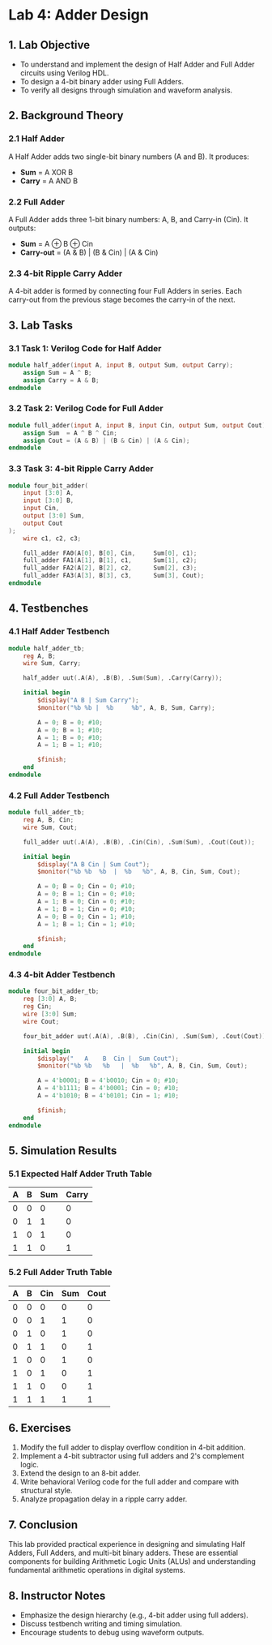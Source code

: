 # Lab 4: Adder Design

## 1. Lab Objective

- To understand and implement the design of Half Adder and Full Adder circuits using Verilog HDL.
- To design a 4-bit binary adder using Full Adders.
- To verify all designs through simulation and waveform analysis.

## 2. Background Theory

### 2.1 Half Adder

A Half Adder adds two single-bit binary numbers (A and B). It produces:

- **Sum** = A XOR B
- **Carry** = A AND B

### 2.2 Full Adder

A Full Adder adds three 1-bit binary numbers: A, B, and Carry-in (Cin). It outputs:

- **Sum** = A ⊕ B ⊕ Cin
- **Carry-out** = (A & B) | (B & Cin) | (A & Cin)

### 2.3 4-bit Ripple Carry Adder

A 4-bit adder is formed by connecting four Full Adders in series. Each carry-out from the previous stage becomes the carry-in of the next.

## 3. Lab Tasks

### 3.1 Task 1: Verilog Code for Half Adder

```verilog
module half_adder(input A, input B, output Sum, output Carry);
    assign Sum = A ^ B;
    assign Carry = A & B;
endmodule
```

### 3.2 Task 2: Verilog Code for Full Adder

```verilog
module full_adder(input A, input B, input Cin, output Sum, output Cout);
    assign Sum  = A ^ B ^ Cin;
    assign Cout = (A & B) | (B & Cin) | (A & Cin);
endmodule
```

### 3.3 Task 3: 4-bit Ripple Carry Adder

```verilog
module four_bit_adder(
    input [3:0] A,
    input [3:0] B,
    input Cin,
    output [3:0] Sum,
    output Cout
);
    wire c1, c2, c3;

    full_adder FA0(A[0], B[0], Cin,     Sum[0], c1);
    full_adder FA1(A[1], B[1], c1,      Sum[1], c2);
    full_adder FA2(A[2], B[2], c2,      Sum[2], c3);
    full_adder FA3(A[3], B[3], c3,      Sum[3], Cout);
endmodule
```

## 4. Testbenches

### 4.1 Half Adder Testbench

```verilog
module half_adder_tb;
    reg A, B;
    wire Sum, Carry;

    half_adder uut(.A(A), .B(B), .Sum(Sum), .Carry(Carry));

    initial begin
        $display("A B | Sum Carry");
        $monitor("%b %b |  %b     %b", A, B, Sum, Carry);

        A = 0; B = 0; #10;
        A = 0; B = 1; #10;
        A = 1; B = 0; #10;
        A = 1; B = 1; #10;

        $finish;
    end
endmodule
```

### 4.2 Full Adder Testbench

```verilog
module full_adder_tb;
    reg A, B, Cin;
    wire Sum, Cout;

    full_adder uut(.A(A), .B(B), .Cin(Cin), .Sum(Sum), .Cout(Cout));

    initial begin
        $display("A B Cin | Sum Cout");
        $monitor("%b %b  %b  |  %b   %b", A, B, Cin, Sum, Cout);

        A = 0; B = 0; Cin = 0; #10;
        A = 0; B = 1; Cin = 0; #10;
        A = 1; B = 0; Cin = 0; #10;
        A = 1; B = 1; Cin = 0; #10;
        A = 0; B = 0; Cin = 1; #10;
        A = 1; B = 1; Cin = 1; #10;

        $finish;
    end
endmodule
```

### 4.3 4-bit Adder Testbench

```verilog
module four_bit_adder_tb;
    reg [3:0] A, B;
    reg Cin;
    wire [3:0] Sum;
    wire Cout;

    four_bit_adder uut(.A(A), .B(B), .Cin(Cin), .Sum(Sum), .Cout(Cout));

    initial begin
        $display("   A    B  Cin |  Sum Cout");
        $monitor("%b %b   %b   |  %b   %b", A, B, Cin, Sum, Cout);

        A = 4'b0001; B = 4'b0010; Cin = 0; #10;
        A = 4'b1111; B = 4'b0001; Cin = 0; #10;
        A = 4'b1010; B = 4'b0101; Cin = 1; #10;

        $finish;
    end
endmodule
```

## 5. Simulation Results

### 5.1 Expected Half Adder Truth Table

| A | B | Sum | Carry |
|---|---|-----|-------|
| 0 | 0 |  0  |   0   |
| 0 | 1 |  1  |   0   |
| 1 | 0 |  1  |   0   |
| 1 | 1 |  0  |   1   |

### 5.2 Full Adder Truth Table

| A | B | Cin | Sum | Cout |
|---|---|-----|-----|------|
| 0 | 0 |  0  |  0  |  0   |
| 0 | 0 |  1  |  1  |  0   |
| 0 | 1 |  0  |  1  |  0   |
| 0 | 1 |  1  |  0  |  1   |
| 1 | 0 |  0  |  1  |  0   |
| 1 | 0 |  1  |  0  |  1   |
| 1 | 1 |  0  |  0  |  1   |
| 1 | 1 |  1  |  1  |  1   |

## 6. Exercises

1. Modify the full adder to display overflow condition in 4-bit addition.
2. Implement a 4-bit subtractor using full adders and 2's complement logic.
3. Extend the design to an 8-bit adder.
4. Write behavioral Verilog code for the full adder and compare with structural style.
5. Analyze propagation delay in a ripple carry adder.

## 7. Conclusion

This lab provided practical experience in designing and simulating Half Adders, Full Adders, and multi-bit binary adders. These are essential components for building Arithmetic Logic Units (ALUs) and understanding fundamental arithmetic operations in digital systems.

## 8. Instructor Notes

- Emphasize the design hierarchy (e.g., 4-bit adder using full adders).
- Discuss testbench writing and timing simulation.
- Encourage students to debug using waveform outputs.
